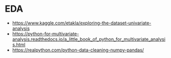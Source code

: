 # EDA
- https://www.kaggle.com/etakla/exploring-the-dataset-univariate-analysis
- https://python-for-multivariate-analysis.readthedocs.io/a_little_book_of_python_for_multivariate_analysis.html
- https://realpython.com/python-data-cleaning-numpy-pandas/


